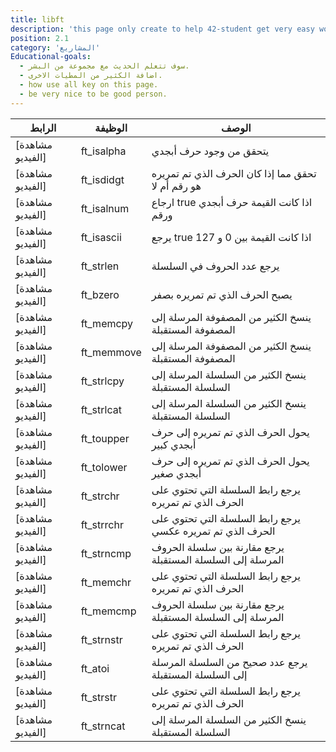 ```yaml
---
title: libft
description: 'this page only create to help 42-student get very easy work with any thing'
position: 2.1
category: 'المشاريع'
Educational-goals:
  - سوف تتعلم الحديث مع مجموعة من البشر.
  - اضافة الكثير من المطيات الاخرى.
  - how use all key on this page.
  - be very nice to be good person.
---
```



|الرابط|الوظيفة|الوصف
|--|--|--|
| <a  target="_blank">[مشاهدة الفيديو]</a> | ft_isalpha |يتحقق من وجود حرف أبجدي
| <a  target="_blank">[مشاهدة الفيديو]</a> | ft_isdidgt |تحقق مما إذا كان الحرف الذي تم تمريره هو رقم أم لا
| <a  target="_blank">[مشاهدة الفيديو]</a> | ft_isalnum |ارجاع true اذا كانت القيمة حرف أبجدي ورقم
| <a  target="_blank">[مشاهدة الفيديو]</a> | ft_isascii |يرجع true اذا كانت القيمة بين 0 و 127
| <a  target="_blank">[مشاهدة الفيديو]</a> | ft_strlen  |يرجع عدد الحروف في السلسلة
| <a  target="_blank">[مشاهدة الفيديو]</a> | ft_bzero   |يصبح الحرف الذي تم تمريره بصفر
| <a  target="_blank">[مشاهدة الفيديو]</a> | ft_memcpy  |ينسخ الكثير من المصفوفة المرسلة إلى المصفوفة المستقبلة
| <a  target="_blank">[مشاهدة الفيديو]</a> | ft_memmove | ينسخ الكثير من المصفوفة المرسلة إلى المصفوفة المستقبلة
| <a  target="_blank">[مشاهدة الفيديو]</a> | ft_strlcpy | ينسخ الكثير من السلسلة المرسلة إلى السلسلة المستقبلة
| <a  target="_blank">[مشاهدة الفيديو]</a> | ft_strlcat | ينسخ الكثير من السلسلة المرسلة إلى السلسلة المستقبلة
| <a  target="_blank">[مشاهدة الفيديو]</a> | ft_toupper | يحول الحرف الذي تم تمريره إلى حرف أبجدي كبير
| <a  target="_blank">[مشاهدة الفيديو]</a> | ft_tolower | يحول الحرف الذي تم تمريره إلى حرف أبجدي صغير
| <a  target="_blank">[مشاهدة الفيديو]</a> | ft_strchr  | يرجع رابط السلسلة التي تحتوي على الحرف الذي تم تمريره
| <a  target="_blank">[مشاهدة الفيديو]</a> | ft_strrchr | يرجع رابط السلسلة التي تحتوي على الحرف الذي تم تمريره عكسي
| <a  target="_blank">[مشاهدة الفيديو]</a> | ft_strncmp | يرجع مقارنة بين سلسلة الحروف المرسلة إلى السلسلة المستقبلة 
| <a  target="_blank">[مشاهدة الفيديو]</a> | ft_memchr  | يرجع رابط السلسلة التي تحتوي على الحرف الذي تم تمريره
| <a  target="_blank">[مشاهدة الفيديو]</a> | ft_memcmp  | يرجع مقارنة بين سلسلة الحروف المرسلة إلى السلسلة المستقبلة
| <a  target="_blank">[مشاهدة الفيديو]</a> | ft_strnstr | يرجع رابط السلسلة التي تحتوي على الحرف الذي تم تمريره
| <a  target="_blank">[مشاهدة الفيديو]</a> | ft_atoi    | يرجع عدد صحيح من السلسلة المرسلة إلى السلسلة المستقبلة 
| <a  target="_blank">[مشاهدة الفيديو]</a> | ft_strstr  | يرجع رابط السلسلة التي تحتوي على الحرف الذي تم تمريره
| <a  target="_blank">[مشاهدة الفيديو]</a> | ft_strncat | ينسخ الكثير من السلسلة المرسلة إلى السلسلة المستقبلة












</div>